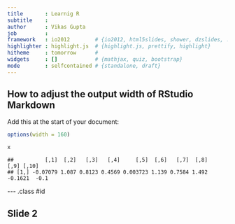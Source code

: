 ```yaml
---
title       : Learnig R
subtitle    : 
author      : Vikas Gupta
job         : 
framework   : io2012        # {io2012, html5slides, shower, dzslides, ...}
highlighter : highlight.js  # {highlight.js, prettify, highlight}
hitheme     : tomorrow      # 
widgets     : []            # {mathjax, quiz, bootstrap}
mode        : selfcontained # {standalone, draft}
---
```


## How to adjust the output width of RStudio Markdown


Add this at the start of your document:


```r
options(width = 160)
```



```r
x
```

```
##          [,1]  [,2]   [,3]   [,4]     [,5]  [,6]   [,7]  [,8]    [,9] [,10]
## [1,] -0.07079 1.087 0.8123 0.4569 0.003723 1.139 0.7584 1.492 -0.1621  -0.1
```

--- .class #id 

## Slide 2





